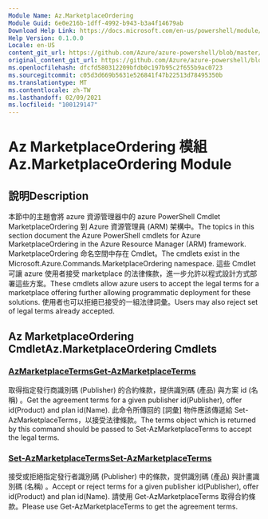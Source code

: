 ```yaml
---
Module Name: Az.MarketplaceOrdering
Module Guid: 6e0e216b-1dff-4992-b943-b3a4f14679ab
Download Help Link: https://docs.microsoft.com/en-us/powershell/module/az.marketplaceordering
Help Version: 0.1.0.0
Locale: en-US
content_git_url: https://github.com/Azure/azure-powershell/blob/master/src/MarketplaceOrdering/MarketplaceOrdering/help/Az.MarketplaceOrdering.md
original_content_git_url: https://github.com/Azure/azure-powershell/blob/master/src/MarketplaceOrdering/MarketplaceOrdering/help/Az.MarketplaceOrdering.md
ms.openlocfilehash: dfcfd580312209bfdb0c197b95c2f655b9ac0723
ms.sourcegitcommit: c05d3d669b5631e526841f47b22513d78495350b
ms.translationtype: MT
ms.contentlocale: zh-TW
ms.lasthandoff: 02/09/2021
ms.locfileid: "100129147"
---
```

# <span data-ttu-id="63e99-101">Az MarketplaceOrdering 模組</span><span class="sxs-lookup"><span data-stu-id="63e99-101">Az.MarketplaceOrdering Module</span></span>
## <span data-ttu-id="63e99-102">說明</span><span class="sxs-lookup"><span data-stu-id="63e99-102">Description</span></span>
<span data-ttu-id="63e99-103">本節中的主題會將 azure 資源管理器中的 azure PowerShell Cmdlet MarketplaceOrdering 到 Azure 資源管理員 (ARM) 架構中。</span><span class="sxs-lookup"><span data-stu-id="63e99-103">The topics in this section document the Azure PowerShell cmdlets for Azure MarketplaceOrdering in the Azure Resource Manager (ARM) framework.</span></span> <span data-ttu-id="63e99-104">MarketplaceOrdering 命名空間中存在 Cmdlet。</span><span class="sxs-lookup"><span data-stu-id="63e99-104">The cmdlets exist in the Microsoft.Azure.Commands.MarketplaceOrdering namespace.</span></span> <span data-ttu-id="63e99-105">這些 Cmdlet 可讓 azure 使用者接受 marketplace 的法律條款，進一步允許以程式設計方式部署這些方案。</span><span class="sxs-lookup"><span data-stu-id="63e99-105">These cmdlets allow azure users to accept the legal terms for a marketplace offering further allowing programmatic deployment for these solutions.</span></span> <span data-ttu-id="63e99-106">使用者也可以拒絕已接受的一組法律詞彙。</span><span class="sxs-lookup"><span data-stu-id="63e99-106">Users may also reject set of legal terms already accepted.</span></span>

## <span data-ttu-id="63e99-107">Az MarketplaceOrdering Cmdlet</span><span class="sxs-lookup"><span data-stu-id="63e99-107">Az.MarketplaceOrdering Cmdlets</span></span>
### [<span data-ttu-id="63e99-108">AzMarketplaceTerms</span><span class="sxs-lookup"><span data-stu-id="63e99-108">Get-AzMarketplaceTerms</span></span>](Get-AzMarketplaceTerms.md)
<span data-ttu-id="63e99-109">取得指定發行商識別碼 (Publisher) 的合約條款，提供識別碼 (產品) 與方案 id (名稱) 。</span><span class="sxs-lookup"><span data-stu-id="63e99-109">Get the agreement terms for a given publisher id(Publisher), offer id(Product) and plan id(Name).</span></span> <span data-ttu-id="63e99-110">此命令所傳回的 [詞彙] 物件應該傳遞給 Set-AzMarketplaceTerms，以接受法律條款。</span><span class="sxs-lookup"><span data-stu-id="63e99-110">The terms object which is returned by this command should be passed to Set-AzMarketplaceTerms to accept the legal terms.</span></span>

### [<span data-ttu-id="63e99-111">Set-AzMarketplaceTerms</span><span class="sxs-lookup"><span data-stu-id="63e99-111">Set-AzMarketplaceTerms</span></span>](Set-AzMarketplaceTerms.md)
<span data-ttu-id="63e99-112">接受或拒絕指定發行者識別碼 (Publisher) 中的條款，提供識別碼 (產品) 與計畫識別碼 (名稱) 。</span><span class="sxs-lookup"><span data-stu-id="63e99-112">Accept or reject terms for a given publisher id(Publisher), offer id(Product) and plan id(Name).</span></span> <span data-ttu-id="63e99-113">請使用 Get-AzMarketplaceTerms 取得合約條款。</span><span class="sxs-lookup"><span data-stu-id="63e99-113">Please use Get-AzMarketplaceTerms to get the agreement terms.</span></span>

